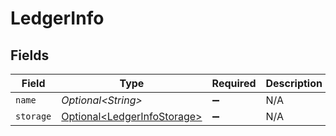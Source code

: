 # LedgerInfo


## Fields

| Field                                                                    | Type                                                                     | Required                                                                 | Description                                                              | Example                                                                  |
| ------------------------------------------------------------------------ | ------------------------------------------------------------------------ | ------------------------------------------------------------------------ | ------------------------------------------------------------------------ | ------------------------------------------------------------------------ |
| `name`                                                                   | *Optional\<String>*                                                      | :heavy_minus_sign:                                                       | N/A                                                                      | ledger001                                                                |
| `storage`                                                                | [Optional\<LedgerInfoStorage>](../../models/shared/LedgerInfoStorage.md) | :heavy_minus_sign:                                                       | N/A                                                                      |                                                                          |